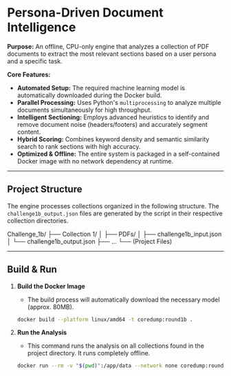 # Persona-Driven Document Intelligence

**Purpose:** An offline, CPU-only engine that analyzes a collection of PDF documents to extract the most relevant sections based on a user persona and a specific task.

**Core Features:**
* **Automated Setup:** The required machine learning model is automatically downloaded during the Docker build.
* **Parallel Processing:** Uses Python's `multiprocessing` to analyze multiple documents simultaneously for high throughput.
* **Intelligent Sectioning:** Employs advanced heuristics to identify and remove document noise (headers/footers) and accurately segment content.
* **Hybrid Scoring:** Combines keyword density and semantic similarity search to rank sections with high accuracy.
* **Optimized & Offline:** The entire system is packaged in a self-contained Docker image with no network dependency at runtime.

---

## Project Structure

The engine processes collections organized in the following structure. The `challenge1b_output.json` files are generated by the script in their respective collection directories.

Challenge_1b/
├── Collection 1/
│   ├── PDFs/
│   ├── challenge1b_input.json
│   └── challenge1b_output.json
├── ...
└── (Project Files)

---

## Build & Run

1.  **Build the Docker Image**
    * The build process will automatically download the necessary model (approx. 80MB).

    ```bash
    docker build --platform linux/amd64 -t coredump:round1b .
    ```

2.  **Run the Analysis**
    * This command runs the analysis on all collections found in the project directory. It runs completely offline.

    ```bash
    docker run --rm -v "$(pwd)":/app/data --network none coredump:round1b
    ```